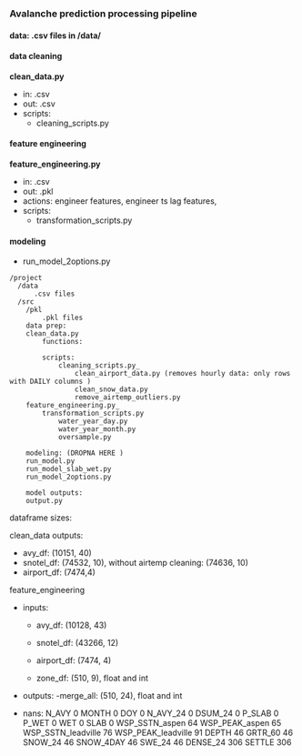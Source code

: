 ### Avalanche prediction processing pipeline

#### data: .csv files in /data/

#### data cleaning
  __clean_data.py__
   - in: .csv
   - out: .csv
   - scripts:
      - cleaning_scripts.py

#### feature engineering
  __feature_engineering.py__
   - in: .csv
   - out: .pkl
   - actions: engineer features, engineer ts lag features,
   - scripts:
      - transformation_scripts.py

#### modeling
   - run_model_2options.py

~~~
/project
  /data
      .csv files
  /src
    /pkl
        .pkl files
    data prep:
    clean_data.py
        functions:

        scripts:
            cleaning_scripts.py_
                clean_airport_data.py (removes hourly data: only rows with DAILY columns )
                clean_snow_data.py
                remove_airtemp_outliers.py
    feature_engineering.py_
        transformation_scripts.py
            water_year_day.py
            water_year_month.py
            oversample.py

    modeling: (DROPNA HERE )
    run_model.py
    run_model_slab_wet.py
    run_model_2options.py

    model outputs:
    output.py

~~~

dataframe sizes:

clean_data outputs:
 - avy_df: (10151, 40)
 - snotel_df: (74532, 10), without airtemp cleaning: (74636, 10)
 - airport_df: (7474,4)


feature_engineering
 - inputs:
    - avy_df: (10128, 43)
    - snotel_df: (43266, 12)
    - airport_df: (7474, 4)

    - zone_df:  (510, 9), float and int
 - outputs:
    -merge_all: (510, 24), float and int

 - nans:
N_AVY                   0
MONTH                   0
DOY                     0
N_AVY_24                0
DSUM_24                 0
P_SLAB                  0
P_WET                   0
WET                     0
SLAB                    0
WSP_SSTN_aspen         64
WSP_PEAK_aspen         65
WSP_SSTN_leadville     76
WSP_PEAK_leadville     91
DEPTH                  46
GRTR_60                46
SNOW_24                46
SNOW_4DAY              46
SWE_24                 46
DENSE_24              306
SETTLE                306
